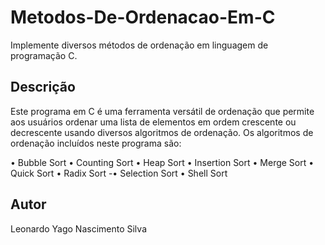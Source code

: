 # Metodos-De-Ordenacao-Em-C

Implemente diversos métodos de ordenação em linguagem de programação C.

## Descrição

Este programa em C é uma ferramenta versátil de ordenação que permite aos usuários ordenar uma lista de elementos em ordem crescente ou decrescente usando diversos algoritmos de ordenação. Os algoritmos de ordenação incluídos neste programa são:


• Bubble Sort
• Counting Sort
• Heap Sort
• Insertion Sort
• Merge Sort
• Quick Sort
• Radix Sort
-• Selection Sort
• Shell Sort

## Autor

Leonardo Yago Nascimento Silva



